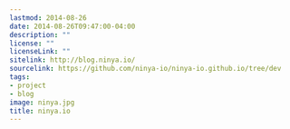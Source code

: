 ```yaml
---
lastmod: 2014-08-26
date: 2014-08-26T09:47:00-04:00
description: ""
license: ""
licenseLink: ""
sitelink: http://blog.ninya.io/
sourcelink: https://github.com/ninya-io/ninya-io.github.io/tree/dev
tags:
- project
- blog
image: ninya.jpg
title: ninya.io
---
```


